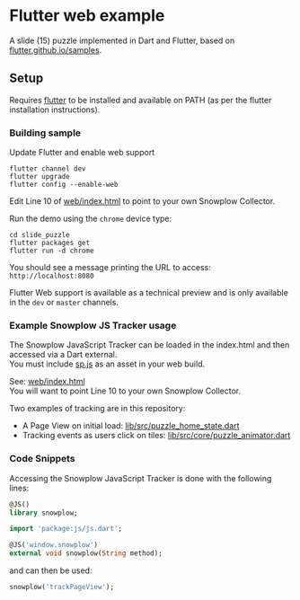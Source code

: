 # Flutter web example

A slide (15) puzzle implemented in Dart and Flutter, based on [flutter.github.io/samples][samples].

## Setup

Requires [flutter][install] to be installed and available on PATH (as per the flutter installation instructions).

### Building sample

Update Flutter and enable web support

```console
flutter channel dev
flutter upgrade
flutter config --enable-web
```

Edit Line 10 of [web/index.html](web/index.html) to point to your own Snowplow Collector.

Run the demo using the `chrome` device type:

```console
cd slide_puzzle
flutter packages get
flutter run -d chrome
```

You should see a message printing the URL to access: `http://localhost:8080`

Flutter Web support is available as a technical preview and is only available in the `dev` or `master` channels.

### Example Snowplow JS Tracker usage

The Snowplow JavaScript Tracker can be loaded in the index.html and then accessed via a Dart external.  
You must include [sp.js](https://github.com/snowplow/snowplow-javascript-tracker/releases/) as an asset in your web build.

See: [web/index.html](web/index.html)  
You will want to point Line 10 to your own Snowplow Collector.

Two examples of tracking are in this repository:

- A Page View on initial load: [lib/src/puzzle_home_state.dart](lib/src/puzzle_home_state.dart)
- Tracking events as users click on tiles: [lib/src/core/puzzle_animator.dart](lib/src/core/puzzle_animator.dart)

### Code Snippets

Accessing the Snowplow JavaScript Tracker is done with the following lines:

```dart
@JS()
library snowplow;

import 'package:js/js.dart';

@JS('window.snowplow')
external void snowplow(String method);
```

and can then be used:

```dart
snowplow('trackPageView');
```

[install]: https://flutter.dev/docs/get-started/install
[samples]: https://flutter.github.io/samples/
